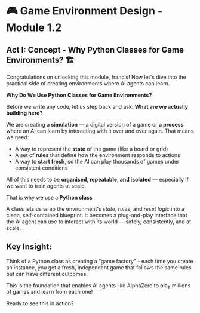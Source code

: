# 🎮 Game Environment Design - Module 1.2

## Act I: Concept - Why Python Classes for Game Environments? 🏗️

Congratulations on unlocking this module, francis! Now let's dive into the practical side of creating environments where AI agents can learn.

**Why Do We Use Python Classes for Game Environments?**

Before we write any code, let us step back and ask: **What are we actually building here?**

We are creating a **simulation** — a digital version of a game or **a process** where an AI can learn by interacting with it over and over again. That means we need:

- A way to represent the **state** of the game (like a board or grid)
- A set of **rules** that define how the environment responds to actions
- A way to **start fresh**, so the AI can play thousands of games under consistent conditions

All of this needs to be **organised, repeatable, and isolated** — especially if we want to train agents at scale.

That is why we use a **Python class**

A class lets us wrap the environment's *state*, *rules*, and *reset logic* into a clean, self-contained blueprint. It becomes a plug-and-play interface that the AI agent can use to interact with its world — safely, consistently, and at scale.

## Key Insight:
Think of a Python class as creating a "game factory" - each time you create an instance, you get a fresh, independent game that follows the same rules but can have different outcomes.

This is the foundation that enables AI agents like AlphaZero to play millions of games and learn from each one!

Ready to see this in action?